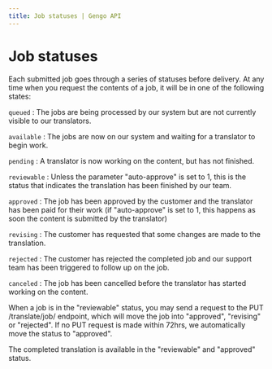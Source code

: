 ```yaml
---
title: Job statuses | Gengo API
---
```


# Job statuses

Each submitted job goes through a series of statuses before delivery.
At any time when you request the contents of a job, it will be in one of the following states:

`queued`
: The jobs are being processed by our system but are not currently visible to our translators.

`available`
: The jobs are now on our system and waiting for a translator to begin work.

`pending`
: A translator is now working on the content, but has not finished.

`reviewable`
: Unless the parameter "auto-approve" is set to 1,
  this is the status that indicates the translation has been finished by our team. 

`approved`
: The job has been approved by the customer and the translator has been paid for their work
  (if "auto-approve" is set to 1, this happens as soon the content is submitted by the translator)

`revising`
: The customer has requested that some changes are made to the translation.

`rejected`
: The customer has rejected the completed job and our support team has been triggered to follow up on the job.

`canceled`
: The job has been cancelled before the translator has started working on the content.

When a job is in the "reviewable" status,
you may send a request to the PUT /translate/job/ endpoint,
which will move the job into "approved", "revising" or "rejected".
If no PUT request is made within 72hrs,
we automatically move the status to "approved".

The completed translation is available in the "reviewable" and "approved" status.
